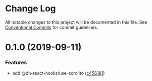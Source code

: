 # Change Log

All notable changes to this project will be documented in this file.
See [Conventional Commits](https://conventionalcommits.org) for commit guidelines.

# 0.1.0 (2019-09-11)


### Features

* add @dh-react-hooks/use-scrollto ([c456181](https://github.com/danhuang1202/DrHooks/commit/c456181))
